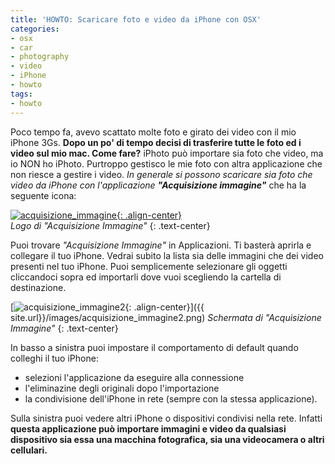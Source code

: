 ```yaml
---
title: 'HOWTO: Scaricare foto e video da iPhone con OSX'
categories:
- osx
- car
- photography
- video
- iPhone
- howto
tags:
- howto
---
```

Poco tempo fa, avevo scattato molte foto e girato dei video con il mio iPhone
3Gs. **Dopo un po' di tempo decisi di trasferire tutte le foto ed i video sul
mio mac. Come fare?** iPhoto può importare sia foto che video, ma io NON ho
iPhoto. Purtroppo gestisco le mie foto con altra applicazione che non riesce a
gestire i video. _In generale si possono scaricare sia foto che video da
iPhone con l'applicazione **"Acquisizione immagine"**_ che ha la seguente
icona:

[![acquisizione_immagine]({{site.url}}/images/acquisizione_immagine.png){: .align-center}]({{site.url}}/images/acquisizione_immagine.png)  
_Logo di "Acquisizione Immagine"_
{: .text-center}

Puoi trovare _"Acquisizione Immagine"_ in Applicazioni. Ti basterà aprirla e
collegare il tuo iPhone. Vedrai subito la lista sia delle immagini che dei
video presenti nel tuo iPhone. Puoi semplicemente selezionare gli oggetti
cliccandoci sopra ed importarli dove vuoi scegliendo la cartella di
destinazione.

[![acquisizione_immagine2]({{site.url}}/images/acquisizione_immagine2.png){: .align-center}]({{
site.url}}/images/acquisizione_immagine2.png)
_Schermata di "Acquisizione Immagine"_
{: .text-center}

In basso a sinistra puoi impostare il comportamento di default quando colleghi
il tuo iPhone:

  * selezioni l'applicazione da eseguire alla connessione
  * l'eliminazine degli originali dopo l'importazione
  * la condivisione dell'iPhone in rete (sempre con la stessa applicazione).

Sulla sinistra puoi vedere altri iPhone o dispositivi condivisi nella rete.
Infatti **questa applicazione può importare immagini e video da qualsiasi
dispositivo sia essa una macchina fotografica, sia una videocamera o altri
cellulari.**

